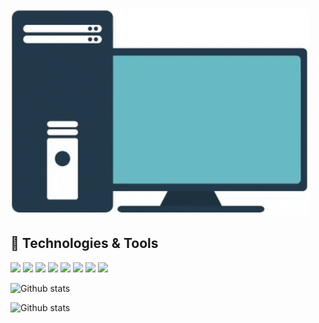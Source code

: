 <img src="mygif.gif" alt="Here is a little bit about me!">


## 🔧 Technologies & Tools
![](https://img.shields.io/badge/Code-JavaScript-informational?style=flat&logo=javascript&logoColor=white&color=2bbc8a)
![](https://img.shields.io/badge/Framework-ReactJS-informational?style=flat&logo=react&logoColor=white&color=2bbc8a)
![](https://img.shields.io/badge/Framework-NodeJS-informational?style=flat&logo=node.js&logoColor=white&color=2bbc8a)
![](https://img.shields.io/badge/Framework-AngularJS-informational?style=flat&logo=angularjs&logoColor=white&color=2bbc8a)
![](https://img.shields.io/badge/Framework-D3JS-informational?style=flat&logo=d3.js&logoColor=white&color=2bbc8a)
![](https://img.shields.io/badge/Database-MongoDB-informational?style=flat&logo=mongodb&logoColor=white&color=2bbc8a)
![](https://img.shields.io/badge/VersionControl-Github-informational?style=flat&logo=git&logoColor=white&color=2bbc8a)
![](https://img.shields.io/badge/Editor-VisualStudioCode-informational?style=flat&logo=visual-studio-code&logoColor=white&color=2bbc8a)


![Github stats](https://github-readme-stats.vercel.app/api?username=athulsn&show_icons=true&count_private=true&hide=issues,prs)


![Github stats](https://github-readme-stats.vercel.app/api/top-langs?username=athulsn&show_icons=true&count_private=true&hide=issues,prs)